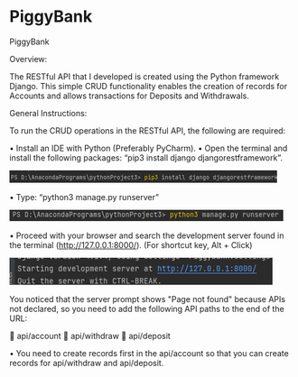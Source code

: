 # PiggyBank

PiggyBank

Overview:

The RESTful API that I developed is created using the Python framework Django. This simple CRUD functionality enables the creation of records for Accounts and allows transactions for Deposits and Withdrawals.

General Instructions:

To run the CRUD operations in the RESTful API, the following are required:

•	Install an IDE with Python (Preferably PyCharm).
•	Open the terminal and install the following packages: “pip3 install django djangorestframework”.

![Image Alt Text](Documentation/Django-Installation.png)

•	Type: “python3 manage.py runserver”

![Image Alt Text](Documentation/Django-Runserver.png)

 
•	Proceed with your browser and search the development server found in the terminal (http://127.0.0.1:8000/). (For shortcut key, Alt + Click)

![Image Alt Text](Documentation/Django-URL-Server.png)

You noticed that the server prompt shows "Page not found" because APIs not declared, so you need to add the following API paths to the end of the URL:
 
	api/account
	api/withdraw
	api/deposit

• You need to create records first in the api/account so that you can create records for api/withdraw and api/deposit. 
